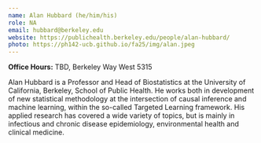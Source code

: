 ```yaml
---
name: Alan Hubbard (he/him/his)
role: NA
email: hubbard@berkeley.edu
website: https://publichealth.berkeley.edu/people/alan-hubbard/
photo: https://ph142-ucb.github.io/fa25/img/alan.jpeg
---
```


**Office Hours:** TBD, Berkeley Way West 5315 

Alan Hubbard is a Professor and Head of Biostatistics at the University of California, Berkeley, School of Public Health. He works both in development of new statistical methodology at the intersection of causal inference and machine learning, within the so-called Targeted Learning framework. His applied research has covered a wide variety of topics, but is mainly in infectious and chronic disease epidemiology, environmental health and clinical medicine. 